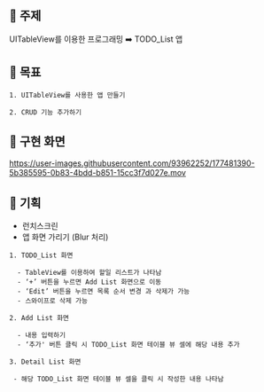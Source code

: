 ## 📌 주제
  UITableView를 이용한 프로그래밍 ➡️ TODO_List 앱
  
## 📌 목표

    1. UITableView를 사용한 앱 만들기
        
    2. CRUD 기능 추가하기
    
    
## 📌 구현 화면



https://user-images.githubusercontent.com/93962252/177481390-5b385595-0b83-4bdd-b851-15cc3f7d027e.mov




## 📌 기획 
  
   - 런치스크린 
   - 앱 화면 가리기 (Blur 처리)
  
    1. TODO_List 화면
 
      - TableView를 이용하여 할일 리스트가 나타남
      - ‘+’ 버튼을 누르면 Add List 화면으로 이동
      - ‘Edit’ 버튼을 누르면 목록 순서 변경 과 삭제가 가능
      - 스와이프로 삭제 가능

    2. Add List 화면
  
      - 내용 입력하기
      - ‘추가' 버튼 클릭 시 TODO_List 화면 테이블 뷰 셀에 해당 내용 추가

    3. Detail List 화면
    
     - 해당 TODO_List 화면 테이블 뷰 셀을 클릭 시 작성한 내용 나타남


